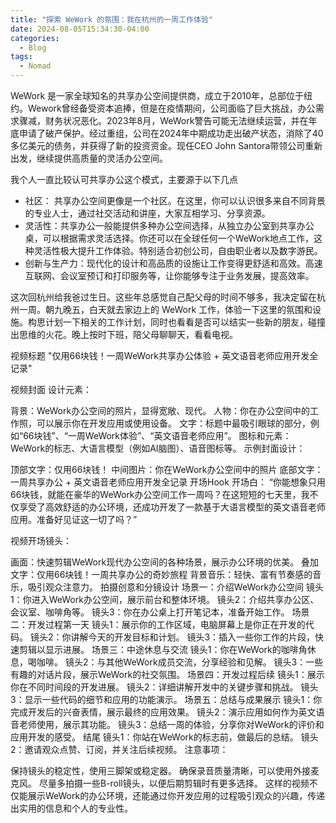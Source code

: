 ```yaml
---
title: "探索 WeWork 的氛围：我在杭州的一周工作体验"
date: 2024-08-05T15:34:30-04:00
categories:
  - Blog
tags:
  - Nomad
---
```


WeWork 是一家全球知名的共享办公空间提供商，成立于2010年，总部位于纽约。Wework曾经备受资本追捧，但是在疫情期间，公司面临了巨大挑战，办公需求骤减，财务状况恶化。2023年8月，WeWork警告可能无法继续运营，并在年底申请了破产保护。经过重组，公司在2024年中期成功走出破产状态，消除了40多亿美元的债务，并获得了新的投资资金。现任CEO John Santora带领公司重新出发，继续提供高质量的灵活办公空间。

我个人一直比较认可共享办公这个模式，主要源于以下几点
- 社区： 共享办公空间更像是一个社区。在这里，你可以认识很多来自不同背景的专业人士，通过社交活动和讲座，大家互相学习、分享资源。
- 灵活性：共享办公一般能提供多种办公空间选择，从独立办公室到共享办公桌，可以根据需求灵活选择。你还可以在全球任何一个WeWork地点工作，这种灵活性极大提升工作体验。特别适合初创公司，自由职业者以及数字游民。
- 创新与生产力：现代化的设计和高品质的设施让工作变得更舒适和高效。高速互联网、会议室预订和打印服务等，让你能够专注于业务发展，提高效率。

这次回杭州给我爸过生日。这些年总感觉自己配父母的时间不够多，我决定留在杭州一周。朝九晚五，白天就去家边上的 WeWork 工作，体验一下这里的氛围和设施。构思计划一下相关的工作计划，同时也看看是否可以结实一些新的朋友，碰撞出思维的火花。晚上按时下班，陪父母聊聊天，看看电视。



视频标题
"仅用66块钱！一周WeWork共享办公体验 + 英文语音老师应用开发全记录"

视频封面
设计元素：

背景：WeWork办公空间的照片，显得宽敞、现代。
人物：你在办公空间中的工作照，可以展示你在开发应用或使用设备。
文字：标题中最吸引眼球的部分，例如“66块钱”、“一周WeWork体验”、“英文语音老师应用”。
图标和元素：WeWork的标志、大语言模型（例如AI脑图）、语音图标等。
示例封面设计：

顶部文字：仅用66块钱！
中间图片：你在WeWork办公空间中的照片
底部文字：一周共享办公 + 英文语音老师应用开发全记录
开场Hook
开场白：
“你能想象只用66块钱，就能在豪华的WeWork办公空间工作一周吗？在这短短的七天里，我不仅享受了高效舒适的办公环境，还成功开发了一款基于大语言模型的英文语音老师应用。准备好见证这一切了吗？”

视频开场镜头：

画面：快速剪辑WeWork现代办公空间的各种场景，展示办公环境的优美。
叠加文字：仅用66块钱！一周共享办公的奇妙旅程
背景音乐：轻快、富有节奏感的音乐，吸引观众注意力。
拍摄创意和分镜设计
场景一：介绍WeWork办公空间
镜头1：你进入WeWork办公空间，展示前台和整体环境。
镜头2：介绍共享办公区、会议室、咖啡角等。
镜头3：你在办公桌上打开笔记本，准备开始工作。
场景二：开发过程第一天
镜头1：展示你的工作区域，电脑屏幕上是你正在开发的代码。
镜头2：你讲解今天的开发目标和计划。
镜头3：插入一些你工作的片段，快速剪辑以显示进展。
场景三：中途休息与交流
镜头1：你在WeWork的咖啡角休息，喝咖啡。
镜头2：与其他WeWork成员交流，分享经验和见解。
镜头3：一些有趣的对话片段，展示WeWork的社交氛围。
场景四：开发过程后续
镜头1：展示你在不同时间段的开发进展。
镜头2：详细讲解开发中的关键步骤和挑战。
镜头3：显示一些代码的细节和应用的功能演示。
场景五：总结与成果展示
镜头1：你完成开发后的兴奋表情，展示最终的应用效果。
镜头2：演示应用如何作为英文语音老师使用，展示其功能。
镜头3：总结一周的体验，分享你对WeWork的评价和应用开发的感受。
结尾
镜头1：你站在WeWork的标志前，做最后的总结。
镜头2：邀请观众点赞、订阅，并关注后续视频。
注意事项：

保持镜头的稳定性，使用三脚架或稳定器。
确保录音质量清晰，可以使用外接麦克风。
尽量多拍摄一些B-roll镜头，以便后期剪辑时有更多选择。
这样的视频不仅能展示WeWork的办公环境，还能通过你开发应用的过程吸引观众的兴趣，传递出实用的信息和个人的专业性。











